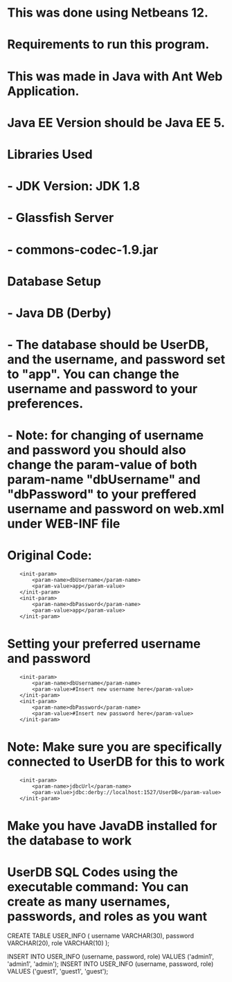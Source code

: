 # This was done using Netbeans 12. 
# Requirements to run this program.
# This was made in Java with Ant Web Application.
# Java EE Version should be Java EE 5.
# Libraries Used
  #  - JDK Version: JDK 1.8
  #  - Glassfish Server
  #  - commons-codec-1.9.jar
    
# Database Setup
  # - Java DB (Derby)
  # - The database should be UserDB, and the username, and password set to "app". You can change the username and password to your preferences.
  # - Note: for changing of username and password you should also change the param-value of both param-name "dbUsername" and "dbPassword" to your preffered username and password on web.xml under WEB-INF file

# Original Code:
        <init-param>
            <param-name>dbUsername</param-name>
            <param-value>app</param-value>
        </init-param>
        <init-param>
            <param-name>dbPassword</param-name>
            <param-value>app</param-value>
        </init-param>
# Setting your preferred username and password
        <init-param>
            <param-name>dbUsername</param-name>
            <param-value>#Insert new username here</param-value>
        </init-param>
        <init-param>
            <param-name>dbPassword</param-name>
            <param-value>#Insert new password here</param-value>
        </init-param>

# Note: Make sure you are specifically connected to UserDB for this to work
        <init-param>
            <param-name>jdbcUrl</param-name>
            <param-value>jdbc:derby://localhost:1527/UserDB</param-value>
        </init-param>

# Make you have JavaDB installed for the database to work
# UserDB SQL Codes using the executable command: You can create as many usernames, passwords, and roles as you want
  CREATE TABLE USER_INFO (
      username VARCHAR(30),
      password VARCHAR(20),
      role VARCHAR(10)
  );

  INSERT INTO USER_INFO (username, password, role) VALUES ('admin1', 'admin1', 'admin');
  INSERT INTO USER_INFO (username, password, role) VALUES ('guest1', 'guest1', 'guest');

